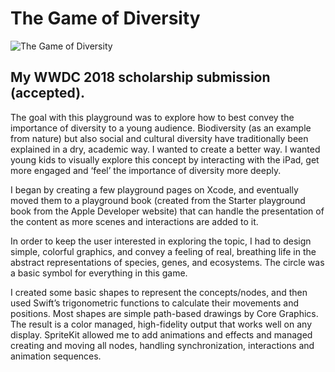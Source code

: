 # The Game of Diversity

![The Game of Diversity](Assets/The%20Game%20of%20Diversity.gif?raw=true)

## My WWDC 2018 scholarship submission (accepted).

The goal with this playground was to explore how to best convey the importance of diversity to a young audience. Biodiversity (as an example from nature) but also social and cultural diversity have traditionally been explained in a dry, academic way. I wanted to create a better way. I wanted young kids to visually explore this concept by interacting with the iPad, get more engaged and ‘feel’ the importance of diversity more deeply.

I began by creating a few playground pages on Xcode, and eventually moved them to a playground book (created from the Starter playground book from the Apple Developer website) that can handle the presentation of the content as more scenes and interactions are added to it.

In order to keep the user interested in exploring the topic, I had to design simple, colorful graphics, and convey a feeling of  real, breathing life in the abstract representations of species, genes, and ecosystems. The circle was a basic symbol for everything in this game.

I created some basic shapes to represent the concepts/nodes, and then used Swift’s trigonometric functions to calculate their movements and positions. Most shapes are simple path-based drawings by Core Graphics. The result is a color managed, high-fidelity output that works well on any display. SpriteKit allowed me to add animations and effects and managed creating and moving all nodes, handling synchronization, interactions and animation sequences. 
